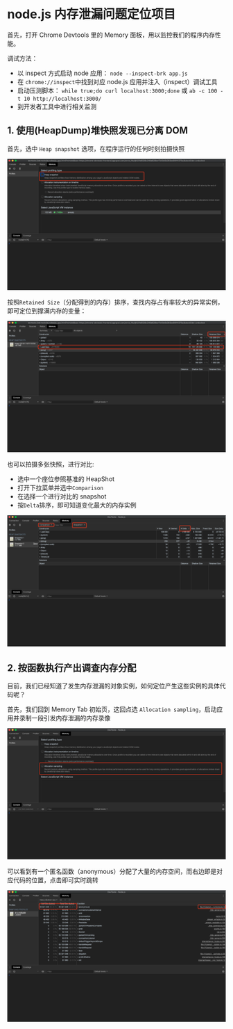 # node.js 内存泄漏问题定位项目

首先，打开 Chrome Devtools 里的 Memory 面板，用以监控我们的程序内存性能。

调试方法：

* 以 inspect 方式启动 node 应用： `node --inspect-brk app.js`
* 在 `chrome://inspect`中找到对应 node.js 应用并注入（inspect）调试工具
* 启动压测脚本： `while true;do curl localhost:3000;done` 或 `ab -c 100 -t 10 http://localhost:3000/`
* 到开发者工具中进行相关监测

## 1. 使用(HeapDump)堆快照发现已分离 DOM 

首先，选中 `Heap snapshot` 选项，在程序运行的任何时刻拍摄快照

![选择堆快照选项](images/heap.png)

按照`Retained Size`（分配得到的内存）排序，查找内存占有率较大的异常实例，即可定位到撑满内存的变量：

![堆快照分析结果](images/heap-result.png)

也可以拍摄多张快照，进行对比:

* 选中一个座位参照基准的 HeapShot
* 打开下拉菜单并选中`Comparison`
* 在选择一个进行对比的 snapshot
* 按`Delta`排序，即可知道变化最大的内存实例

![堆快照比较结果](images/heap-comparison.png)

## 2. 按函数执行产出调查内存分配

目前，我们已经知道了发生内存泄漏的对象实例，如何定位产生这些实例的具体代码呢？

首先，我们回到 Memory Tab 初始页，这回点选 `Allocation sampling`，启动应用并录制一段引发内存泄漏的内存录像

![定位问题函数](images/sampling.png)

可以看到有一个匿名函数（anonymous）分配了大量的内存空间，而右边即是对应代码的位置，点击即可实时跳转

![定位问题函数结果](images/sampling-result.png)